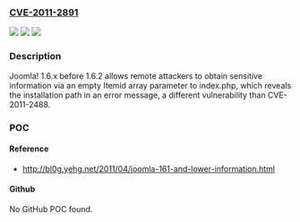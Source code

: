### [CVE-2011-2891](https://cve.mitre.org/cgi-bin/cvename.cgi?name=CVE-2011-2891)
![](https://img.shields.io/static/v1?label=Product&message=n%2Fa&color=blue)
![](https://img.shields.io/static/v1?label=Version&message=n%2Fa&color=blue)
![](https://img.shields.io/static/v1?label=Vulnerability&message=n%2Fa&color=brighgreen)

### Description

Joomla! 1.6.x before 1.6.2 allows remote attackers to obtain sensitive information via an empty Itemid array parameter to index.php, which reveals the installation path in an error message, a different vulnerability than CVE-2011-2488.

### POC

#### Reference
- http://bl0g.yehg.net/2011/04/joomla-161-and-lower-information.html

#### Github
No GitHub POC found.


